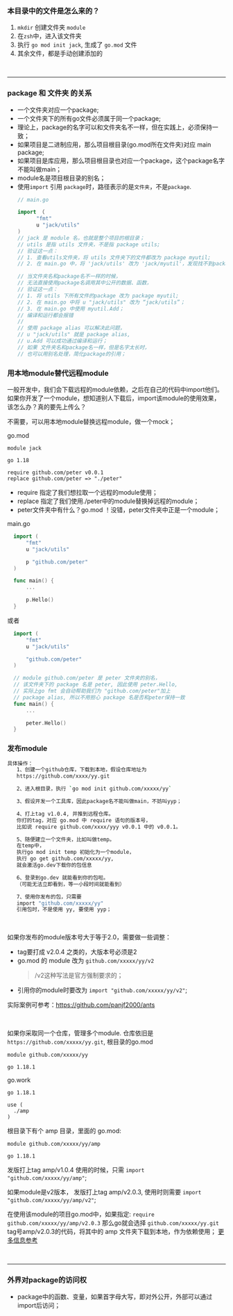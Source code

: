 ### 本目录中的文件是怎么来的？
1. `mkdir` 创建文件夹 `module`
2. 在`zsh`中，进入该文件夹
3. 执行 `go mod init jack`, 生成了 `go.mod` 文件
4. 其余文件，都是手动创建添加的
   
<br>

---

### package 和 文件夹 的关系
* 一个文件夹对应一个package;
* 一个文件夹下的所有go文件必须属于同一个package;
* 理论上，package的名字可以和文件夹名不一样，但在实践上，必须保持一致；
* 如果项目是二进制应用，那么项目根目录(go.mod所在文件夹)对应 main package;
* 如果项目是库应用，那么项目根目录也对应一个package，这个package名字不能叫做main；
* module名是项目根目录的别名；
* 使用`import` 引用 `package`时，路径表示的是`文件夹`，不是`package`.
  ```go
  // main.go

  import （
        "fmt"
        u "jack/utils"
  )
  // jack 是 module 名，也就是整个项目的根目录；
  // utils 是指 utils 文件夹，不是指 package utils;
  // 验证这一点：
  // 1. 查看utils文件夹，将 utils 文件夹下的文件都改为 package myutil;
  // 2. 在 main.go 中，将 'jack/utils' 改为 'jack/myutil'，发现找不到package；
  
  // 当文件夹名和package名不一样的时候，
  // 无法直接使用package名调用其中公开的数据、函数，
  // 验证这一点：
  // 1. 将 utils 下所有文件的package 改为 package myutil;
  // 2. 在 main.go 中将 u "jack/utils" 改为 “jack/utils”；
  // 3. 在 main.go 中使用 myutil.Add；
  // 编译和运行都会报错
  //
  // 使用 package alias 可以解决此问题，
  // u "jack/utils" 就是 package alias,
  // u.Add 可以成功通过编译和运行；
  // 如果 文件夹名和package名一样，但是名字太长时，
  // 也可以用别名处理，简化package的引用；
  ```

### 用本地module替代远程module  
一般开发中，我们会下载远程的module依赖，之后在自己的代码中import他们。如果你开发了一个module，想知道别人下载后，import该module的使用效果，该怎么办？真的要先上传么？

不需要，可以用本地module替换远程module，做一个mock；

go.mod
```shell
module jack

go 1.18

require github.com/peter v0.0.1
replace github.com/peter => "./peter"
```

* require 指定了我们想拉取一个远程的module使用；  
* replace 指定了我们使用./peter中的module替换掉远程的module；  
* peter文件夹中有什么？go.mod ！没错，peter文件夹中正是一个module；

main.go
```go
  import (
	  "fmt"
	  u "jack/utils"

	  p "github.com/peter"
  )

  func main() {
      ...

	  p.Hello()
  }
```
  或者
```go
  import (
	  "fmt"
	  u "jack/utils"

	  "github.com/peter"
  )

  // module github.com/peter 是 peter 文件夹的别名，
  // 该文件夹下的 package 名是 peter, 因此使用 peter.Hello,
  // 实际上go fmt 会自动帮助我们为 "github.com/peter"加上
  // package alias, 所以不用担心 package 名是否和peter保持一致
  func main() {
      ...

	  peter.Hello()
  }
```

### 发布module  
```bash
具体操作：
   1、创建一个github仓库，下载到本地，假设仓库地址为
   https://github.com/xxxx/yy.git

   2、进入根目录，执行 `go mod init github.com/xxxxx/yy`

   3、假设开发一个工具库，因此package名不能叫做main，不妨叫yyp；

   4、打上tag v1.0.4, 并推到远程仓库。
   你打的tag，对应 go.mod 中 require 语句的版本号，
   比如说 require github.com/xxxx/yyy v0.0.1 中的 v0.0.1。

   5、随便建立一个文件夹，比如叫做temp。
   在temp中，
   执行go mod init temp 初始化为一个module， 
   执行 go get github.com/xxxxx/yy,
   就会激活go.dev下载你的包信息

   6、登录到go.dev 就能看到你的包啦。
   （可能无法立即看到，等一小段时间就能看到）

   7、使用你发布的包，只需要
   import "github.com/xxxxx/yy"
   引用包时，不是使用 yy, 要使用 yyp；   
```
  <br>

  如果你发布的module版本号大于等于2.0，需要做一些调整：
  * tag要打成 v2.0.4 之类的，大版本号必须是2
  * go.mod 的 module 改为 `github.com/xxxxx/yy/v2`
    > /v2这种写法是官方强制要求的；
  * 引用你的module时要改为 `import "github.com/xxxxx/yy/v2"`;
  
  实际案例可参考：https://github.com/panjf2000/ants
  
  <br>

  如果你采取同一个仓库，管理多个module.
  仓库依旧是 `https://github.com/xxxxx/yy.git`,
  根目录的go.mod 
  ```shell
  module github.com/xxxxx/yy

  go 1.18.1
  ```
  go.work
  ```shell
  go 1.18.1

  use (
    ./amp
  )
  ```
  根目录下有个 amp 目录，里面的 go.mod:
  ```shell
  module github.com/xxxxx/yy/amp
  
  go 1.18.1
  ```
  发版打上tag amp/v1.0.4
  使用的时候，只需 `import "github.com/xxxxx/yy/amp"`;

  如果module是v2版本，
  发版打上tag amp/v2.0.3,
  使用时则需要 `import "github.com/xxxxx/yy/amp/v2"`;

  在使用该module的项目go.mod中，如果指定:
  ```require github.com/xxxxx/yy/amp/v2.0.3```
  那么go就会选择 `github.com/xxxxx/yy.git` tag号amp/v2.0.3的代码，将其中的 amp 文件夹下载到本地，作为依赖使用；
  [更多信息参考](http://docscn.studygolang.com/doc/modules/managing-source)

<br>

---

### 外界对package的访问权
* package中的函数、变量，如果首字母大写，即对外公开，外部可以通过import后访问；